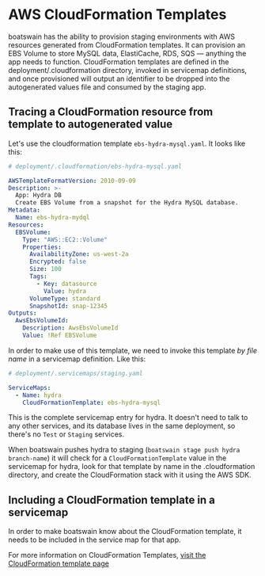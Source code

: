 # AWS CloudFormation Templates

boatswain has the ability to provision staging environments with AWS resources generated from CloudFormation templates. It can provision an EBS Volume to store MySQL data, ElastiCache, RDS, SQS — anything the app needs to function. CloudFormation templates are defined in the deployment/.cloudformation directory, invoked in servicemap definitions, and once provisioned will output an identifier to be dropped into the autogenerated values file and consumed by the staging app.

## Tracing a CloudFormation resource from template to autogenerated value

Let's use the cloudformation template `ebs-hydra-mysql.yaml`. It looks like this:

```yaml
# deployment/.cloudformation/ebs-hydra-mysql.yaml

AWSTemplateFormatVersion: 2010-09-09
Description: >-
  App: Hydra DB
  Create EBS Volume from a snapshot for the Hydra MySQL database. 
Metadata:
  Name: ebs-hydra-mydql
Resources:
  EBSVolume:
    Type: "AWS::EC2::Volume"
    Properties:
      AvailabilityZone: us-west-2a
      Encrypted: false
      Size: 100
      Tags:
        - Key: datasource
          Value: hydra
      VolumeType: standard
      SnapshotId: snap-12345
Outputs:
  AwsEbsVolumeId:
    Description: AwsEbsVolumeId
    Value: !Ref EBSVolume
 ```
 
 In order to make use of this template, we need to invoke this template _by file name_ in a servicemap definition. Like this:
 ```yaml
 # deployment/.servicemaps/staging.yaml
 
 ServiceMaps:
   - Name: hydra
     CloudFormationTemplate: ebs-hydra-mysql
 ```
 
This is the complete servicemap entry for hydra. It doesn't need to talk to any other services, and its database lives in the same deployment, so there's no `Test` or `Staging` services.

When boatswain pushes hydra to staging (`boatswain stage push hydra branch-name`) it will check for a `CloudFormationTemplate` value in the servicemap for hydra, look for that template by name in the .cloudformation directory, and create the CloudFormation stack with it using the AWS SDK. 
 
 ## Including a CloudFormation template in a servicemap
In order to make boatswain know about the CloudFormation template, it needs to be included in the service map for that app.





For more information on CloudFormation Templates, [visit the CloudFormation template page](https://aws.amazon.com/cloudformation/aws-cloudformation-templates/)
